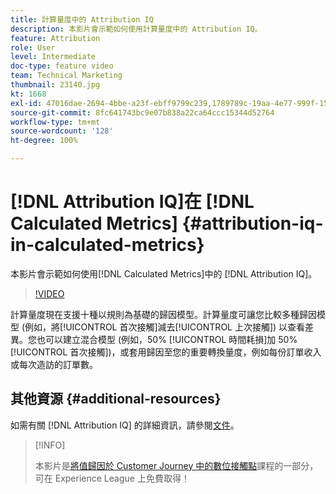```yaml
---
title: 計算量度中的 Attribution IQ
description: 本影片會示範如何使用計算量度中的 Attribution IQ。
feature: Attribution
role: User
level: Intermediate
doc-type: feature video
team: Technical Marketing
thumbnail: 23140.jpg
kt: 1668
exl-id: 47016dae-2694-4bbe-a23f-ebff9799c239,1789789c-19aa-4e77-999f-15fa11b7f858
source-git-commit: 8fc641743bc9e07b838a22ca64ccc15344d52764
workflow-type: tm+mt
source-wordcount: '128'
ht-degree: 100%

---
```


# [!DNL Attribution IQ]在 [!DNL Calculated Metrics] {#attribution-iq-in-calculated-metrics}

本影片會示範如何使用[!DNL Calculated Metrics]中的 [!DNL Attribution IQ]。

>[!VIDEO](https://video.tv.adobe.com/v/23140/?quality=12&learn=on)

計算量度現在支援十種以規則為基礎的歸因模型。計算量度可讓您比較多種歸因模型 (例如，將[!UICONTROL 首次接觸]減去[!UICONTROL 上次接觸]) 以查看差異。您也可以建立混合模型 (例如，50% [!UICONTROL 時間耗損]加 50% [!UICONTROL 首次接觸])，或套用歸因至您的重要轉換量度，例如每份訂單收入或每次造訪的訂單數。

## 其他資源 {#additional-resources}

如需有關 [!DNL Attribution IQ] 的詳細資訊，請參閱[文件](https://experienceleague.adobe.com/docs/analytics/analyze/analysis-workspace/attribution/overview.html?lang=zh-Hant)。

>[!INFO]
>
> 本影片是[將值歸因於 Customer Journey 中的數位接觸點](https://experienceleague.adobe.com/?recommended=Analytics-U-1-2020.2)課程的一部分，可在 Experience League 上免費取得！
